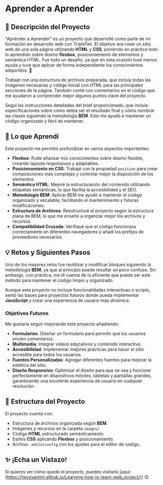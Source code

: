 # Aprender a Aprender

## 🌟 Descripción del Proyecto

"Aprender a Aprender" es un proyecto que desarrollé como parte de mi formación en desarrollo web con TripleTen. El objetivo era crear un sitio web de una sola página utilizando **HTML** y **CSS**, poniendo en práctica todo lo aprendido sobre diseño **flexbox**, posicionamiento de elementos y semántica HTML. Fue todo un desafío, ya que en esta ocasión tuve menos ayuda y tuve que aplicar de forma independiente los conocimientos adquiridos. 🚀

Trabajé con una estructura de archivos preparada, que incluía todas las imágenes necesarias y código inicial con HTML para las principales secciones de la página. También conté con comentarios en el código que me ayudaron a comprender mejor algunos puntos clave del proyecto.

Seguí las instrucciones detalladas del brief proporcionado, que incluía especificaciones sobre cómo debía ser el resultado final y cómo nombrar las clases siguiendo la metodología **BEM**. Esto me ayudó a mantener un código organizado y fácil de mantener.

## 🚀 Lo que Aprendí

Este proyecto me permitió profundizar en varios aspectos importantes:

- **Flexbox**: Pude afianzar mis conocimientos sobre diseño flexible, creando layouts responsivos y adaptables.
- **Posicionamiento en CSS**: Trabajé con la propiedad `position` para crear composiciones más complejas y controlar mejor la disposición de los elementos.
- **Semántica HTML**: Mejoré la estructuración del contenido utilizando etiquetas semánticas, lo que facilita la accesibilidad y el SEO.
- **Metodología BEM**: Aplicar BEM me ayudó a mantener el código organizado y escalable, facilitando el mantenimiento y futuras modificaciones.
- **Estructura de Archivos**: Reestructuré el proyecto según la estructura plana de BEM, lo que me enseñó a organizar mejor los archivos y recursos.
- **Compatibilidad Cruzada**: Verifiqué que el código funcionara correctamente en diferentes navegadores y añadí los prefijos de proveedores necesarios.

## 💡 Retos y Siguientes Pasos

Uno de los mayores retos fue reutilizar y modificar bloques siguiendo la metodología **BEM**, ya que al principio puede resultar un poco confuso. Sin embargo, con práctica, me di cuenta de lo eficiente que puede ser este método para mantener el código limpio y organizado.

Aunque este proyecto no incluye funcionalidades interactivas o scripts, sentó las bases para proyectos futuros donde pueda implementar **JavaScript** y crear una experiencia de usuario más dinámica.

### Objetivos Futuros

Me gustaría seguir mejorando este proyecto añadiendo:

- **Formularios**: Diseñar un formulario para permitir que los usuarios envíen comentarios.
- **Multimedia**: Integrar videos educativos y contenido interactivo.
- **Accesibilidad**: Implementar mejores prácticas para hacer el sitio accesible para todos los usuarios.
- **Fuentes Personalizadas**: Agregar diferentes fuentes para mejorar la estética del sitio.
- **Diseño Responsivo**: Optimizar el diseño para que se vea y funcione perfectamente en dispositivos móviles, tabletas y pantallas grandes, garantizando una excelente experiencia de usuario en cualquier resolución.

## 📂 Estructura del Proyecto

El proyecto cuenta con:

- Estructura de archivos organizada según **BEM**.
- Imágenes y recursos en la carpeta `images/`.
- Código **HTML** estructurado semánticamente.
- Estilos **CSS** aplicando **Flexbox** y posicionamiento.
- Archivo `.editorconfig` con los ajustes para el editor de código.

## ✨ ¡Echa un Vistazo!

Si quieres ver cómo quedó el proyecto, puedes visitarlo [aquí: (https://heyzyanlml.github.io/Learning-how-to-learn-web_project/)] 😊
